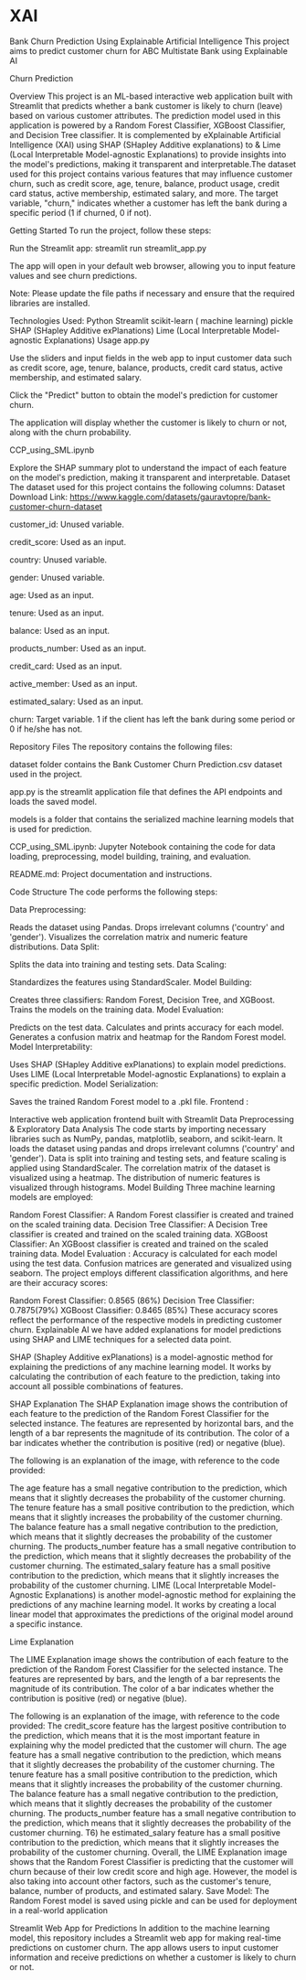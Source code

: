 # XAI
Bank Churn Prediction Using Explainable Artificial Intelligence 
This project aims to predict customer churn for ABC Multistate Bank using Explainable AI

Churn Prediction

Overview
This project is an ML-based interactive web application built with Streamlit that predicts whether a bank customer is likely to churn (leave) based on various customer attributes. The prediction model used in this application is powered by a Random Forest Classifier, XGBoost Classifier, and Decision Tree classifier. It is complemented by eXplainable Artificial Intelligence (XAI) using SHAP (SHapley Additive explanations) to & Lime (Local Interpretable Model-agnostic Explanations) to provide insights into the model's predictions, making it transparent and interpretable.The dataset used for this project contains various features that may influence customer churn, such as credit score, age, tenure, balance, product usage, credit card status, active membership, estimated salary, and more. The target variable, "churn," indicates whether a customer has left the bank during a specific period (1 if churned, 0 if not).

Getting Started
To run the project, follow these steps:

Run the Streamlit app: streamlit run streamlit_app.py

The app will open in your default web browser, allowing you to input feature values and see churn predictions.

Note: Please update the file paths if necessary and ensure that the required libraries are installed.

Technologies Used:
Python
Streamlit
scikit-learn ( machine learning)
pickle
SHAP (SHapley Additive exPlanations)
Lime (Local Interpretable Model-agnostic Explanations)
Usage
app.py

Use the sliders and input fields in the web app to input customer data such as credit score, age, tenure, balance, products, credit card status, active membership, and estimated salary.

Click the "Predict" button to obtain the model's prediction for customer churn.

The application will display whether the customer is likely to churn or not, along with the churn probability.

CCP_using_SML.ipynb

Explore the SHAP summary plot to understand the impact of each feature on the model's prediction, making it transparent and interpretable.
Dataset
The dataset used for this project contains the following columns: Dataset Download Link: https://www.kaggle.com/datasets/gauravtopre/bank-customer-churn-dataset

customer_id: Unused variable.

credit_score: Used as an input.

country: Unused variable.

gender: Unused variable.

age: Used as an input.

tenure: Used as an input.

balance: Used as an input.

products_number: Used as an input.

credit_card: Used as an input.

active_member: Used as an input.

estimated_salary: Used as an input.

churn: Target variable. 1 if the client has left the bank during some period or 0 if he/she has not.

Repository Files
The repository contains the following files:

dataset folder contains the Bank Customer Churn Prediction.csv dataset used in the project.

app.py is the streamlit application file that defines the API endpoints and loads the saved model.

models is a folder that contains the serialized machine learning models that is used for prediction.

CCP_using_SML.ipynb: Jupyter Notebook containing the code for data loading, preprocessing, model building, training, and evaluation.

README.md: Project documentation and instructions.

Code Structure
The code performs the following steps:

Data Preprocessing:

Reads the dataset using Pandas.
Drops irrelevant columns ('country' and 'gender').
Visualizes the correlation matrix and numeric feature distributions.
Data Split:

Splits the data into training and testing sets.
Data Scaling:

Standardizes the features using StandardScaler.
Model Building:

Creates three classifiers: Random Forest, Decision Tree, and XGBoost.
Trains the models on the training data.
Model Evaluation:

Predicts on the test data.
Calculates and prints accuracy for each model.
Generates a confusion matrix and heatmap for the Random Forest model.
Model Interpretability:

Uses SHAP (SHapley Additive exPlanations) to explain model predictions.
Uses LIME (Local Interpretable Model-agnostic Explanations) to explain a specific prediction.
Model Serialization:

Saves the trained Random Forest model to a .pkl file.
Frontend :

Interactive web application frontend built with Streamlit
Data Preprocessing & Exploratory Data Analysis
The code starts by importing necessary libraries such as NumPy, pandas, matplotlib, seaborn, and scikit-learn.
It loads the dataset using pandas and drops irrelevant columns ('country' and 'gender').
Data is split into training and testing sets, and feature scaling is applied using StandardScaler.
The correlation matrix of the dataset is visualized using a heatmap.
The distribution of numeric features is visualized through histograms.
Model Building
Three machine learning models are employed:

Random Forest Classifier: A Random Forest classifier is created and trained on the scaled training data.
Decision Tree Classifier: A Decision Tree classifier is created and trained on the scaled training data.
XGBoost Classifier: An XGBoost classifier is created and trained on the scaled training data.
Model Evaluation :
Accuracy is calculated for each model using the test data.
Confusion matrices are generated and visualized using seaborn.
The project employs different classification algorithms, and here are their accuracy scores:

Random Forest Classifier: 0.8565 (86%)
Decision Tree Classifier: 0.7875(79%)
XGBoost Classifier: 0.8465 (85%) These accuracy scores reflect the performance of the respective models in predicting customer churn.
Explainable AI
we have added explanations for model predictions using SHAP and LIME techniques for a selected data point.

SHAP (Shapley Additive exPlanations) is a model-agnostic method for explaining the predictions of any machine learning model. It works by calculating the contribution of each feature to the prediction, taking into account all possible combinations of features.

SHAP Explanation
The SHAP Explanation image shows the contribution of each feature to the prediction of the Random Forest Classifier for the selected instance. The features are represented by horizontal bars, and the length of a bar represents the magnitude of its contribution. The color of a bar indicates whether the contribution is positive (red) or negative (blue).

The following is an explanation of the image, with reference to the code provided:

The age feature has a small negative contribution to the prediction, which means that it slightly decreases the probability of the customer churning.
The tenure feature has a small positive contribution to the prediction, which means that it slightly increases the probability of the customer churning.
The balance feature has a small negative contribution to the prediction, which means that it slightly decreases the probability of the customer churning.
The products_number feature has a small negative contribution to the prediction, which means that it slightly decreases the probability of the customer churning.
The estimated_salary feature has a small positive contribution to the prediction, which means that it slightly increases the probability of the customer churning.
LIME (Local Interpretable Model-Agnostic Explanations) is another model-agnostic method for explaining the predictions of any machine learning model. It works by creating a local linear model that approximates the predictions of the original model around a specific instance.

Lime Explanation

The LIME Explanation image shows the contribution of each feature to the prediction of the Random Forest Classifier for the selected instance. The features are represented by bars, and the length of a bar represents the magnitude of its contribution. The color of a bar indicates whether the contribution is positive (red) or negative (blue).

The following is an explanation of the image, with reference to the code provided:
The credit_score feature has the largest positive contribution to the prediction, which means that it is the most important feature in explaining why the model predicted that the customer will churn.
The age feature has a small negative contribution to the prediction, which means that it slightly decreases the probability of the customer churning.
The tenure feature has a small positive contribution to the prediction, which means that it slightly increases the probability of the customer churning.
The balance feature has a small negative contribution to the prediction, which means that it slightly decreases the probability of the customer churning.
The products_number feature has a small negative contribution to the prediction, which means that it slightly decreases the probability of the customer churning. T6) he estimated_salary feature has a small positive contribution to the prediction, which means that it slightly increases the probability of the customer churning. Overall, the LIME Explanation image shows that the Random Forest Classifier is predicting that the customer will churn because of their low credit score and high age. However, the model is also taking into account other factors, such as the customer's tenure, balance, number of products, and estimated salary.
Save Model:
The Random Forest model is saved using pickle and can be used for deployment in a real-world application

Streamlit Web App for Predictions
In addition to the machine learning model, this repository includes a Streamlit web app for making real-time predictions on customer churn. The app allows users to input customer information and receive predictions on whether a customer is likely to churn or not.

